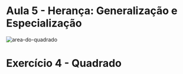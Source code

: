 # Aula 5 - Herança: Generalização e Especialização

![area-do-quadrado](https://github.com/brunamota/POO/assets/66503956/647f9f40-1ffb-42bf-8de5-0ba1b7539d4e)

# Exercício 4 - Quadrado

